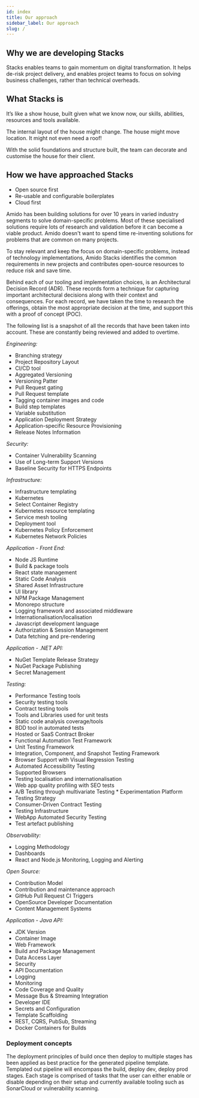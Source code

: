 ```yaml
---
id: index
title: Our approach
sidebar_label: Our approach
slug: /
---
```


## Why we are developing Stacks

Stacks enables teams to gain momentum on digital transformation.
It helps de-risk project delivery, and enables project teams to focus on solving business challenges, rather than technical overheads.

## What Stacks is

It’s like a show house, built given what we know now, our skills, abilities, resources and tools available.

The internal layout of the house might change.
The house might move location.
It might not even need a roof!

With the solid foundations and structure built, the team can decorate and customise the house for their client.

## How we have approached Stacks

* Open source first
* Re-usable and configurable boilerplates
* Cloud first

Amido has been building solutions for over 10 years in varied industry segments to solve domain-specific problems. Most of these specialised solutions require lots of research and validation before it can become a viable product. Amido doesn't want to spend time re-inventing solutions for problems that are common on many projects.



To stay relevant and keep the focus on domain-specific problems, instead of technology implementations, Amido Stacks identifies the common requirements in new projects and contributes open-source resources to reduce risk and save time.



Behind each of our tooling and implementation choices, is an Architectural Decision Record (ADR). These records form a technique for capturing important architectural decisions along with their context and consequences. For each record, we have taken the time to research the offerings, obtain the most appropriate decision at the time, and support this with a proof of concept (POC).

The following list is a snapshot of all the records that have been taken into account. These are constantly being reviewed and added to overtime.

*Engineering:*

* Branching strategy
* Project Repository Layout
* CI/CD tool
* Aggregated Versioning
* Versioning Patter
* Pull Request gating
* Pull Request template
* Tagging container images and code
* Build step templates
* Variable substitution
* Application Deployment Strategy
* Application-specific Resource Provisioning
* Release Notes Information

*Security:*

* Container Vulnerability Scanning
* Use of Long-term Support Versions
* Baseline Security for HTTPS Endpoints

*Infrastructure:*

* Infrastructure templating
* Kubernetes
* Select Container Registry
* Kubernetes resource templating
* Service mesh tooling
* Deployment tool
* Kubernetes Policy Enforcement
* Kubernetes Network Policies

*Application - Front End:*

* Node JS Runtime
* Build & package tools
* React state management
* Static Code Analysis
* Shared Asset Infrastructure
* UI library
* NPM Package Management
* Monorepo structure
* Logging framework and associated middleware
* Internationalisation/localisation
* Javascript development language
* Authorization & Session Management
* Data fetching and pre-rendering

*Application - .NET API:*

* NuGet Template Release Strategy
* NuGet Package Publishing
* Secret Management

*Testing:*

* Performance Testing tools
* Security testing tools
* Contract testing tools
* Tools and Libraries used for unit tests
* Static code analysis coverage/tools
* BDD tool in automated tests
* Hosted or SaaS Contract Broker
* Functional Automation Test Framework
* Unit Testing Framework
* Integration, Component, and Snapshot Testing Framework
* Browser Support with Visual Regression Testing
* Automated Accessibility Testing
* Supported Browsers
* Testing localisation and internationalisation
* Web app quality profiling with SEO tests
* A/B Testing through multivariate Testing * Experimentation Platform
* Testing Strategy
* Consumer-Driven Contract Testing
* Testing Infrastructure
* WebApp Automated Security Testing
* Test artefact publishing

*Observability:*

* Logging Methodology
* Dashboards
* React and Node.js Monitoring, Logging and Alerting

*Open Source:*

* Contribution Model
* Contribution and maintenance approach
* GitHub Pull Request CI Triggers
* OpenSource Developer Documentation
* Content Management Systems

*Application - Java API:*

* JDK Version
* Container Image
* Web Framework
* Build and Package Management
* Data Access Layer
* Security
* API Documentation
* Logging
* Monitoring
* Code Coverage and Quality
* Message Bus & Streaming Integration
* Developer IDE
* Secrets and Configuration
* Template Scaffolding
* REST, CQRS, PubSub, Streaming
* Docker Containers for Builds

### Deployment concepts

The deployment principles of build once then deploy to multiple stages has been applied as best practice for the generated pipeline template.
Templated out pipeline will encompass the build, deploy dev, deploy prod stages. Each stage is comprised of tasks that the user can either enable or disable depending on their setup and currently available tooling such as SonarCloud or vulnerability scanning.

